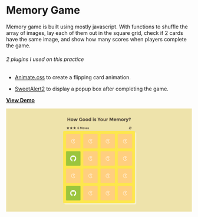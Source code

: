 # Memory Game
Memory game is built using mostly javascript. With functions to shuffle the array of images, lay each of them out in the square grid, check if 2 cards have the same image, and show how many scores when players complete the game. 

###### 2 plugins I used on this practice
- [Animate.css](https://github.com/daneden/animate.css) to create a flipping card animation.

- [SweetAlert2](https://limonte.github.io/sweetalert2/) to display a popup box after completing the game.  

[**View Demo**](https://chinyi3005.github.io/100websites/17-memory-game)

![how good is your memory](./demo-memory-game.png)
